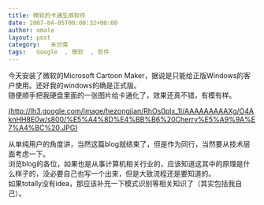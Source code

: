 ```yaml
---
title: 微软的卡通生成软件
date: 2007-04-05T00:00:32+00:00
author: omale
layout: post
category:   未分类  
tags:   Google  , 微软  , 软件
---
```

<meta content="MSHTML 6.00.6000.16414" name=GENERATOR>

<div>
  今天安装了微软的Microsoft Cartoon Maker，据说是只能给正版Windows的客户使用。还好我的windows的确是正式版。
</div>

<div>
   
</div>

<div>
  随便顺手把我硬盘里面的一张图片给卡通化了，效果还真不错，有模有样。
</div>

<div>
   
</div>

[(http://lh3.google.com/image/hezongjian/RhOs0plx_1I/AAAAAAAAAXg/O4AknHH8E0w/s800/%E5%A4%8D%E4%BB%B6%20Cherry%E5%A9%9A%E7%A4%BC%20.JPG)](http://picasaweb.google.com/hezongjian/Etc/photo#5049569627729952594)

<div>
   
</div>

<div>
  从单纯用户的角度讲，当然这篇blog就结束了，但是作为同行，当然要从技术层面考虑一下。
</div>

<div>
   
</div>

<div>
  浏览blog的各位，如果也是从事计算机相关行业的，应该知道这其中的原理是什么样子的，没必要自己也写一个出来，但是大致流程还是要知道的。
</div>

<div>
   
</div>

<div>
  如果totally没有idea，那应该补充一下模式识别等相关知识了（其实包括我自己）。
</div>

<div>
   
</div>